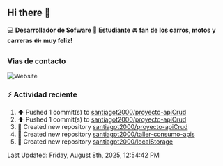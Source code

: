 ## Hi there 👋

:computer: **Desarrollador de Sofware**
:pencil: **Estudiante**
:oncoming_automobile: **fan de los carros, motos y carreras**
:family: **muy feliz!**

### Vias de contacto
![Website](https://img.shields.io/website?url=https%3A%2F%2Fgithub.com%2Fsantiagot2000)

### :zap: Actividad reciente
<!--RECENT_ACTIVITY:start-->
1. ⬆️ Pushed 1 commit(s) to [santiagot2000/proyecto-apiCrud](https://github.com/santiagot2000/proyecto-apiCrud)<br>
2. ⬆️ Pushed 1 commit(s) to [santiagot2000/proyecto-apiCrud](https://github.com/santiagot2000/proyecto-apiCrud)<br>
3. 📔 Created new repository [santiagot2000/proyecto-apiCrud](https://github.com/santiagot2000/proyecto-apiCrud)<br>
4. 📔 Created new repository [santiagot2000/taller-consumo-apis](https://github.com/santiagot2000/taller-consumo-apis)<br>
5. 📔 Created new repository [santiagot2000/localStorage](https://github.com/santiagot2000/localStorage)<br>
<!--RECENT_ACTIVITY:end-->
<!--RECENT_ACTIVITY:last_update-->
Last Updated: Friday, August 8th, 2025, 12:54:42 PM
<!--RECENT_ACTIVITY:last_update_end-->
